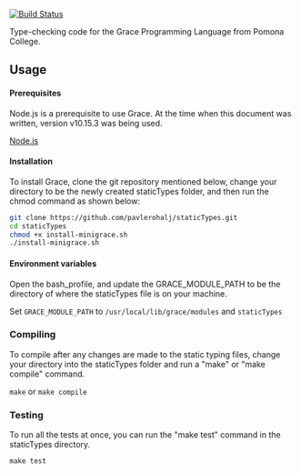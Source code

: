 [![Build Status](https://travis-ci.org/pavlerohalj/staticTypes.svg?branch=master)](https://travis-ci.org/pavlerohalj/staticTypes)

Type-checking code for the Grace Programming Language from Pomona College.

## Usage

#### Prerequisites

Node.js is a prerequisite to use Grace. At the time when this document was written, version v10.15.3 was being used. 

[Node.js](https://nodejs.org)

#### Installation

To install Grace, clone the git repository mentioned below, change your directory to be the newly created staticTypes folder, and then run the chmod command as shown below:

```sh
git clone https://github.com/pavlerohalj/staticTypes.git
cd staticTypes
chmod +x install-minigrace.sh
./install-minigrace.sh
```

#### Environment variables

Open the bash_profile, and update the GRACE_MODULE_PATH to be the directory of where the staticTypes file is on your machine. 

Set `GRACE_MODULE_PATH` to `/usr/local/lib/grace/modules` and `staticTypes`

### Compiling

To compile after any changes are made to the static typing files, change your directory into the staticTypes folder and run a "make" or "make compile" command.

`make` or `make compile`

### Testing

To run all the tests at once, you can run the "make test" command in the staticTypes directory.

`make test`
